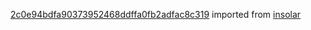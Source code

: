 [2c0e94bdfa90373952468ddffa0fb2adfac8c319](https://github.com/insolar/insolar/commit/2c0e94bdfa90373952468ddffa0fb2adfac8c319) imported from [insolar](https://github.com/insolar/insolar)
